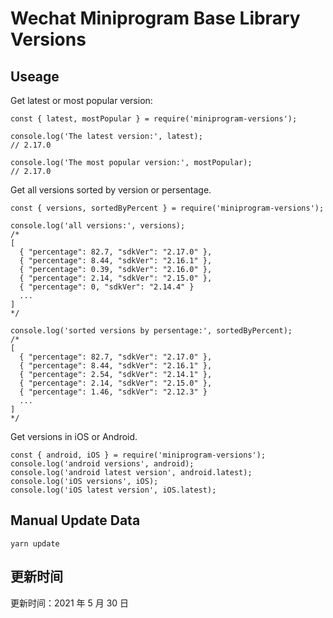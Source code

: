 
# Wechat Miniprogram Base Library Versions

## Useage

Get latest or most popular version:

```;
const { latest, mostPopular } = require('miniprogram-versions');

console.log('The latest version:', latest);
// 2.17.0

console.log('The most popular version:', mostPopular);
// 2.17.0

```

Get all versions sorted by version or persentage.

```
const { versions, sortedByPercent } = require('miniprogram-versions');

console.log('all versions:', versions);
/*
[
  { "percentage": 82.7, "sdkVer": "2.17.0" },
  { "percentage": 8.44, "sdkVer": "2.16.1" },
  { "percentage": 0.39, "sdkVer": "2.16.0" },
  { "percentage": 2.14, "sdkVer": "2.15.0" },
  { "percentage": 0, "sdkVer": "2.14.4" }
  ...
]
*/

console.log('sorted versions by persentage:', sortedByPercent);
/*
[
  { "percentage": 82.7, "sdkVer": "2.17.0" },
  { "percentage": 8.44, "sdkVer": "2.16.1" },
  { "percentage": 2.54, "sdkVer": "2.14.1" },
  { "percentage": 2.14, "sdkVer": "2.15.0" },
  { "percentage": 1.46, "sdkVer": "2.12.3" }
  ...
]
*/
```

Get versions in iOS or Android.

```
const { android, iOS } = require('miniprogram-versions');
console.log('android versions', android);
console.log('android latest version', android.latest);
console.log('iOS versions', iOS);
console.log('iOS latest version', iOS.latest);
```

## Manual Update Data

```
yarn update
```

## 更新时间

更新时间：2021 年 5 月 30 日
